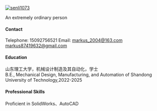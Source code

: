 [![senli1073](https://img.shields.io/badge/senli1073-github-blue?logo=github)](https://github.com/senli1073)

An extremely ordinary person

#### Contact

Telephone:
15092756521
Email:
markus_2004@163.com\
markus87419632@gmail.com

#### Education
山东理工大学，机械设计制造及其自动化，学士\
B.E., Mechanical Design, Manufacturing, and Automation of Shandong University of Technology,2022-2025

#### Professional Skills
Proficient in SolidWorks、AutoCAD
